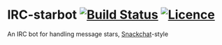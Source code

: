 # IRC-starbot [![Build Status](https://travis-ci.org/nabijaczleweli/IRC-starbot.svg?branch=master)](https://travis-ci.org/nabijaczleweli/IRC-starbot) [![Licence](https://img.shields.io/badge/license-MIT-blue.svg?style=flat)](LICENSE)
An IRC bot for handling message stars, [Snackchat](http://chat.stackoverflow.com)-style
